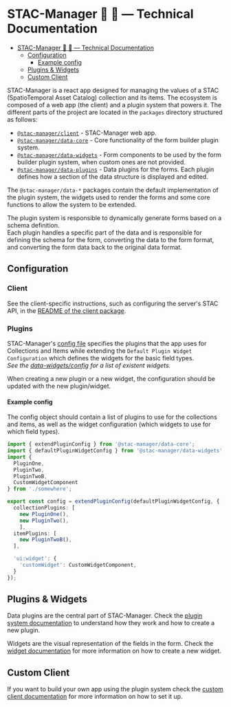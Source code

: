 # STAC-Manager 📡 📄 — Technical Documentation

- [STAC-Manager 📡 📄 — Technical Documentation](#stac-manager----technical-documentation)
  - [Configuration](#configuration)
    - [Example config](#example-config)
  - [Plugins \& Widgets](#plugins--widgets)
  - [Custom Client](#custom-client)

STAC-Manager is a react app designed for managing the values of a STAC (SpatioTemporal Asset Catalog) collection and its items.
The ecosystem is composed of a web app (the client) and a plugin system that powers it.
The different parts of the project are located in the `packages` directory structured as follows:

- [`@stac-manager/client`](../packages/client) - STAC-Manager web app.
- [`@stac-manager/data-core`](../packages/data-core) - Core functionality of the form builder plugin system.
- [`@stac-manager/data-widgets`](../packages/data-widgets) - Form components to be used by the form builder plugin system, when custom ones are not provided.
- [`@stac-manager/data-plugins`](../packages/data-plugins) - Data plugins for the forms. Each plugin defines how a section of the data structure is displayed and edited.

The `@stac-manager/data-*` packages contain the default implementation of the plugin system, the widgets used to render the forms and some core functions to allow the system to be extended.

The plugin system is responsible to dynamically generate forms based on a schema definition.  
Each plugin handles a specific part of the data and is responsible for defining the schema for the form, converting the data to the form format, and converting the form data back to the original data format.

## Configuration

### Client

See the client-specific instructions, such as configuring the server's STAC API, in the [README of the client package](../packages/client#client-specific-instructions).

### Plugins

STAC-Manager's [config file](/packages/client/src/plugin-system/config.ts) specifies the plugins that the app uses for Collections and Items while extending the `Default Plugin Widget Configuration` which defines the widgets for the basic field types.  
_See the [data-widgets/config](/packages/data-widgets/lib/config/index.ts) for a list of existent widgets._

When creating a new plugin or a new widget, the configuration should be updated with the new plugin/widget.

#### Example config

The config object should contain a list of plugins to use for the collections and items, as well as the widget configuration (which widgets to use for which field types).

```ts
import { extendPluginConfig } from '@stac-manager/data-core';
import { defaultPluginWidgetConfig } from '@stac-manager/data-widgets';
import {
  PluginOne,
  PluginTwo,
  PluginTwoB,
  CustomWidgetComponent
} from './somewhere';

export const config = extendPluginConfig(defaultPluginWidgetConfig, {
  collectionPlugins: [
    new PluginOne(),
    new PluginTwo(),
    ],
  itemPlugins: [
    new PluginTwoB(),
  ],

  'ui:widget': {
    'customWidget': CustomWidgetComponent,
  }
});
```

## Plugins & Widgets

Data plugins are the central part of STAC-Manager. Check the [plugin system documentation](./PLUGINS.md) to understand how they work and how to create a new plugin.

Widgets are the visual representation of the fields in the form. Check the [widget documentation](./WIDGETS.md) for more information on how to create a new widget.

## Custom Client

If you want to build your own app using the plugin system check the [custom client documentation](./docs/CUSTOM_CLIENT.md) for more information on how to set it up.
